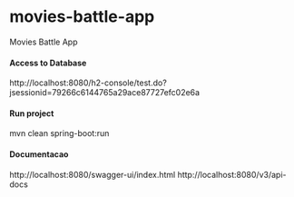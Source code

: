 # movies-battle-app
Movies Battle App


#### Access to Database 
http://localhost:8080/h2-console/test.do?jsessionid=79266c6144765a29ace87727efc02e6a


#### Run project
mvn clean spring-boot:run


#### Documentacao
http://localhost:8080/swagger-ui/index.html
http://localhost:8080/v3/api-docs